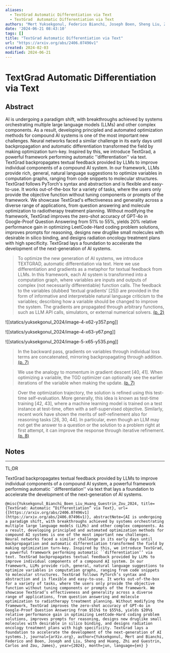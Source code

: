 ```yaml
---
aliases:
  - TextGrad Automatic Differentiation via Text
  - TextGrad  Automatic Differentiation via Text
authors: "Mert Yuksekgonul, Federico Bianchi, Joseph Boen, Sheng Liu, Zhi Huang, Carlos Guestrin, James Zou"
date: '2024-06-21 08:43:10'
tags: []
title: "TextGrad Automatic Differentiation via Text"
url: "https://arxiv.org/abs/2406.07496v1"
created: 2024-02-03
modified: 2024-06-21
---
```


# TextGrad Automatic Differentiation via Text

## Abstract

AI is undergoing a paradigm shift, with breakthroughs achieved by systems orchestrating multiple large language models (LLMs) and other complex components. As a result, developing principled and automated optimization methods for compound AI systems is one of the most important new challenges. Neural networks faced a similar challenge in its early days until backpropagation and automatic differentiation transformed the field by making optimization turn-key. Inspired by this, we introduce TextGrad, a powerful framework performing automatic ''differentiation'' via text. TextGrad backpropagates textual feedback provided by LLMs to improve individual components of a compound AI system. In our framework, LLMs provide rich, general, natural language suggestions to optimize variables in computation graphs, ranging from code snippets to molecular structures. TextGrad follows PyTorch's syntax and abstraction and is flexible and easy-to-use. It works out-of-the-box for a variety of tasks, where the users only provide the objective function without tuning components or prompts of the framework. We showcase TextGrad's effectiveness and generality across a diverse range of applications, from question answering and molecule optimization to radiotherapy treatment planning. Without modifying the framework, TextGrad improves the zero-shot accuracy of GPT-4o in Google-Proof Question Answering from $51\%$ to $55\%$, yields $20\%$ relative performance gain in optimizing LeetCode-Hard coding problem solutions, improves prompts for reasoning, designs new druglike small molecules with desirable in silico binding, and designs radiation oncology treatment plans with high specificity. TextGrad lays a foundation to accelerate the development of the next-generation of AI systems.

> To optimize the new generation of AI systems, we introduce TEXTGRAD, automatic differentiation via text. Here we use differentiation and gradients as a metaphor for textual feedback from LLMs. In this framework, each AI system is transformed into a computation graph, where variables are inputs and outputs of complex (not necessarily differentiable) function calls. The feedback to the variables (dubbed ‘textual gradients’ [25]) are provided in the form of informative and interpretable natural language criticism to the variables; describing how a variable should be changed to improve the system. The gradients are propagated through arbitrary functions, such as LLM API calls, simulators, or external numerical solvers. [(p. 2)](zotero://open-pdf/library/items/R3QNYANQ?page=2)

![[statics/yuksekgonul_2024/image-4-x62-y357.png]]

![[statics/yuksekgonul_2024/image-4-x63-y67.png]]

![[statics/yuksekgonul_2024/image-5-x65-y535.png]]

> In the backward pass, gradients on variables through individual loss terms are concatenated, mirroring backpropagating through addition. [(p. 7)](zotero://open-pdf/library/items/R3QNYANQ?page=7)

> We use the analogy to momentum in gradient descent [40, 41]. When optimizing a variable, the TGD optimizer can optionally see the earlier iterations of the variable when making the update. [(p. 7)](zotero://open-pdf/library/items/R3QNYANQ?page=7)

> Over the optimization trajectory, the solution is refined using this test-time self-evaluation. More generally, this idea is known as test-time training [42, 43], where a machine learning model is trained on a test instance at test-time, often with a self-supervised objective. Similarly, recent work have shown the merits of self-refinement also for reasoning tasks [26, 30, 44]. In particular, even though an LLM may not get the answer to a question or the solution to a problem right at first attempt, it can improve the response through iterative refinement. [(p. 8)](zotero://open-pdf/library/items/R3QNYANQ?page=8)

## Notes

---

TL;DR

TextGrad backpropagates textual feedback provided by LLMs to improve individual components of a compound AI system, a powerful framework performing automatic ``differentiation&#39;&#39; via text that lays a foundation to accelerate the development of the next-generation of AI systems.

```
@misc{Yuksekgonul_Bianchi_Boen_Liu_Huang_Guestrin_Zou_2024, title={TextGrad: Automatic “Differentiation” via Text}, url={[https://arxiv.org/abs/2406.07496v1](https://arxiv.org/abs/2406.07496v1)}, abstractNote={AI is undergoing a paradigm shift, with breakthroughs achieved by systems orchestrating multiple large language models (LLMs) and other complex components. As a result, developing principled and automated optimization methods for compound AI systems is one of the most important new challenges. Neural networks faced a similar challenge in its early days until backpropagation and automatic differentiation transformed the field by making optimization turn-key. Inspired by this, we introduce TextGrad, a powerful framework performing automatic ``differentiation’’ via text. TextGrad backpropagates textual feedback provided by LLMs to improve individual components of a compound AI system. In our framework, LLMs provide rich, general, natural language suggestions to optimize variables in computation graphs, ranging from code snippets to molecular structures. TextGrad follows PyTorch’s syntax and abstraction and is flexible and easy-to-use. It works out-of-the-box for a variety of tasks, where the users only provide the objective function without tuning components or prompts of the framework. We showcase TextGrad’s effectiveness and generality across a diverse range of applications, from question answering and molecule optimization to radiotherapy treatment planning. Without modifying the framework, TextGrad improves the zero-shot accuracy of GPT-4o in Google-Proof Question Answering from $51%$ to $55%$, yields $20%$ relative performance gain in optimizing LeetCode-Hard coding problem solutions, improves prompts for reasoning, designs new druglike small molecules with desirable in silico binding, and designs radiation oncology treatment plans with high specificity. TextGrad lays a foundation to accelerate the development of the next-generation of AI systems.}, journal={arXiv.org}, author={Yuksekgonul, Mert and Bianchi, Federico and Boen, Joseph and Liu, Sheng and Huang, Zhi and Guestrin, Carlos and Zou, James}, year={2024}, month=jun, language={en} }
```